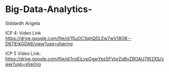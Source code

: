 # Big-Data-Analytics-
Siddardh Arigela


ICP 4: Video Link
https://drive.google.com/file/d/15uOC3qhQDLEw7wV18O8--D67jEikGDA6/view?usp=sharing 

ICP 5 Video Link:
https://drive.google.com/file/d/1nsEiLypOgwYpz5FVprZqBvZROAU7W2XS/view?usp=sharing 
